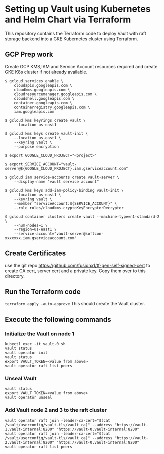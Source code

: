 # Setting up Vault using Kubernetes and Helm Chart via Terraform
This repository contains the Terraform code to deploy Vault with raft storage backend into a GKE Kubernetes cluster using Terraform.

## GCP Prep work
Create GCP KMS,IAM and Service Account resources required and create GKE K8s cluster if not already available.

```
$ gcloud services enable \
    cloudapis.googleapis.com \
    cloudkms.googleapis.com \
    cloudresourcemanager.googleapis.com \
    cloudshell.googleapis.com \
    container.googleapis.com \
    containerregistry.googleapis.com \
    iam.googleapis.com

$ gcloud kms keyrings create vault \
    --location us-east1

$ gcloud kms keys create vault-init \
    --location us-east1 \
    --keyring vault \
    --purpose encryption

$ export GOOGLE_CLOUD_PROJECT="<project>"

$ export SERVICE_ACCOUNT="vault-server@${GOOGLE_CLOUD_PROJECT}.iam.gserviceaccount.com"

$ gcloud iam service-accounts create vault-server \
    --display-name "vault service account"

$ gcloud kms keys add-iam-policy-binding vault-init \
    --location us-east1 \
    --keyring vault \
    --member "serviceAccount:${SERVICE_ACCOUNT}" \
    --role roles/cloudkms.cryptoKeyEncrypterDecrypter

$ gcloud container clusters create vault --machine-type=n1-standard-2 \
    --num-nodes=1 \ 
    --region=us-east1 \
    --service-account="vault-server@softcon-xxxxxxx.iam.gserviceaccount.com"

```

## Create Certificates
use the git repo https://github.com/fusionx1/tf-gen-self-signed-cert to create CA cert, server cert and a private key. Copy them over to this directory.

## Run the Terraform code
```terraform apply -auto-approve```
This should create the Vault cluster.

## Execute the following commands

### Initialize the Vault on node 1
```
kubectl exec -it vault-0 sh
vault status
vault operator init
vault status
export VAULT_TOKEN=<value from above>
vault operator raft list-peers
```

### Unseal Vault
```
vault status
export VAULT_TOKEN=<value from above>
vault operator unseal
```

### Add Vault node 2 and 3 to the raft cluster
```
vault operator raft join -leader-ca-cert="$(cat /vault/userconfig/vault-tls/vault_ca)" --address "https://vault-1.vault-internal:8200" "https://vault-0.vault-internal:8200"
vault operator raft join -leader-ca-cert="$(cat /vault/userconfig/vault-tls/vault_ca)" --address "https://vault-2.vault-internal:8200" "https://vault-0.vault-internal:8200"
vault operator raft list-peers
```
